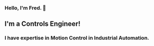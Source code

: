 ### Hello, I'm Fred. 👋

## I'm a Controls Engineer!
### I have expertise in Motion Control in Industrial Automation.
